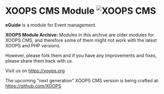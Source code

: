 # XOOPS CMS Module   ![XOOPS CMS](https://avatars2.githubusercontent.com/u/12771439?v=3&s=200)

**eGuide** is a module for Event management.  

**XOOPS Module Archive:** Modules in this archive are older modules for XOOPS CMS, and therefore some of them might not work with the latest XOOPS and PHP versions. 

However, please fork them and if you have any improvements and fixes, please share them back with us. 

Visit us on https://xoops.org

The upcoming "next generation" XOOPS CMS version is being crafted at: https://github.com/XOOPS
